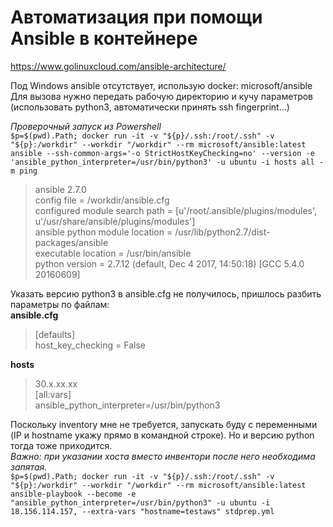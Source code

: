 # Автоматизация при помощи Ansible в контейнере

https://www.golinuxcloud.com/ansible-architecture/

Под Windows ansible отсутствует, использую docker: microsoft/ansible  
Для вызова нужно передать рабочую директорию и кучу параметров (использовать python3, автоматически принять ssh fingerprint...)

*Проверочный запуск из Powershell*  
`$p=$(pwd).Path; docker run -it -v "${p}/.ssh:/root/.ssh" -v "${p}:/workdir" --workdir "/workdir" --rm microsoft/ansible:latest ansible --ssh-common-args='-o StrictHostKeyChecking=no' --version -e 'ansible_python_interpreter=/usr/bin/python3' -u ubuntu -i hosts all -m ping`  
> ansible 2.7.0  
>   config file = /workdir/ansible.cfg  
>   configured module search path = [u'/root/.ansible/plugins/modules', u'/usr/share/ansible/plugins/modules']  
>   ansible python module location = /usr/lib/python2.7/dist-packages/ansible  
>   executable location = /usr/bin/ansible  
> python version = 2.7.12 (default, Dec  4 2017, 14:50:18) [GCC 5.4.0 20160609]  

Указать версию python3 в ansible.cfg не получилось, пришлось разбить параметры по файлам:  
**ansible.cfg**  
>[defaults]  
>host_key_checking = False  

**hosts**  
>30.x.xx.xx  
>[all:vars]  
>ansible_python_interpreter=/usr/bin/python3  

Поскольку inventory мне не требуется, запускать буду с переменными (IP и hostname укажу прямо в командной строке). Но и версию python тогда тоже приходится.  
*Важно: при указании хоста вместо инвентори после него необходима запятая.*  
`$p=$(pwd).Path; docker run -it -v "${p}/.ssh:/root/.ssh" -v "${p}:/workdir" --workdir "/workdir" --rm microsoft/ansible:latest ansible-playbook --become -e "ansible_python_interpreter=/usr/bin/python3" -u ubuntu -i 18.156.114.157, --extra-vars "hostname=testaws" stdprep.yml`  
